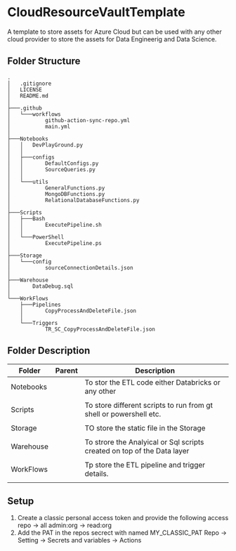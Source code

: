 # CloudResourceVaultTemplate
A template to store assets for Azure Cloud but can be used with any other cloud provider to store the assets for Data Engineerig and Data Science.

## Folder Structure

```
.
│   .gitignore
│   LICENSE
│   README.md
│
├───.github
│   └───workflows
│           github-action-sync-repo.yml
│           main.yml
│
├───Notebooks
│   │   DevPlayGround.py
│   │
│   ├───configs
│   │       DefaultConfigs.py
│   │       SourceQueries.py
│   │
│   └───utils
│           GeneralFunctions.py
│           MongoDBFunctions.py
│           RelationalDatabaseFunctions.py
│
├───Scripts
│   ├───Bash
│   │       ExecutePipeline.sh
│   │
│   └───PowerShell
│           ExecutePipeline.ps
│
├───Storage
│   └───config
│           sourceConnectionDetails.json
│
├───Warehouse
│       DataDebug.sql
│
└───WorkFlows
    ├───Pipelines
    │       CopyProcessAndDeleteFile.json
    │
    └───Triggers
            TR_SC_CopyProcessAndDeleteFile.json
```

## Folder Description

|Folder|Parent|Description|
|------|------|-----------|
|Notebooks| |To stor the ETL code either Databricks or any other|
||||
|Scripts||To store different scripts to run from gt shell or powershell etc.|
||||
|Storage||TO store the static file in the Storage|
||||
|Warehouse||To strore the Analyical or Sql scripts created on top of the Data layer|
||||
|WorkFlows||Tp store the ETL pipeline and trigger details.|
||||


## Setup

1. Create a classic personal access token and provide the following access
	repo -> all
	admin:org -> read:org
2. Add the PAT in the repos secrect with named MY_CLASSIC_PAT
	Repo -> Setting -> Secrets and variables -> Actions